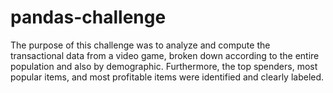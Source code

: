 # pandas-challenge

The purpose of this challenge was to analyze and compute the transactional data from a video game, broken down according to the entire population and also by demographic. Furthermore, the top spenders, most popular items, and most profitable items were identified and clearly labeled.